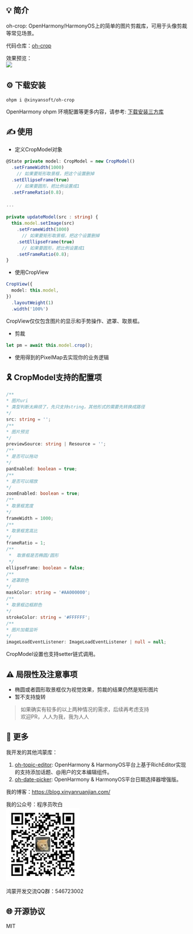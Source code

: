 ## 💡 简介

oh-crop: OpenHarmony/HarmonyOS上的简单的图片剪裁库，可用于头像剪裁等常见场景。

代码仓库：[oh-crop](https://github.com/sahooz/oh-crop)

效果预览：  
![](./images/sample.gif)

## ⚙️ 下载安装

```shell
ohpm i @xinyansoft/oh-crop
```

OpenHarmony ohpm 环境配置等更多内容，请参考: [下载安装三方库](https://ohpm.openharmony.cn/#/cn/help/downloadandinstall)

## ✍️ 使用

- 定义CropModel对象
``` typescript
@State private model: CropModel = new CropModel()
  .setFrameWidth(1000)
    // 如果要矩形取景框，把这个设置删掉
  .setEllipseFrame(true)
    // 如果要圆形，把比例设置成1
  .setFrameRatio(0.8);

...
  
private updateModel(src : string) {
  this.model.setImage(src)
    .setFrameWidth(1000)
      // 如果要矩形取景框，把这个设置删掉
    .setEllipseFrame(true)
      // 如果要圆形，把比例设置成1
    .setFrameRatio(0.8);
}
```

- 使用CropView
```typescript
CropView({
  model: this.model,
})
  .layoutWeight(1)
  .width('100%')
```  
CropView仅仅包含图片的显示和手势操作、遮罩、取景框。


- 剪裁
```typescript
let pm = await this.model.crop();
```

- 使用得到的PixelMap去实现你的业务逻辑

## 🎗️ CropModel支持的配置项

```typescript
/**
* 图片uri
* 类型判断太麻烦了，先只支持string，其他形式的需要先转换成路径
*/
src: string = '';
/**
* 图片预览
*/
previewSource: string | Resource = '';
/**
* 是否可以拖动
*/
panEnabled: boolean = true;
/**
* 是否可以缩放
*/
zoomEnabled: boolean = true;
/**
* 取景框宽度
*/
frameWidth = 1000;
/**
* 取景框宽高比
*/
frameRatio = 1;
/**
 *  取景框是否椭圆/圆形
 */
ellipseFrame: boolean = false;
/**
* 遮罩颜色
*/
maskColor: string = '#AA000000';
/**
* 取景框边框颜色
*/
strokeColor: string = '#FFFFFF';
/**
* 图片加载监听
*/
imageLoadEventListener: ImageLoadEventListener | null = null;
```  

CropModel设置也支持setter链式调用。

## ⚠️ 局限性及注意事项

- 椭圆或者圆形取景框仅为视觉效果，剪裁的结果仍然是矩形图片
- 暂不支持旋转

> 如果确实有较多的以上两种情况的需求，后续再考虑支持  
> 欢迎PR，人人为我，我为人人

## 📱 更多

我开发的其他鸿蒙库：
1. [oh-topic-editor](https://ohpm.openharmony.cn/#/cn/detail/@xinyansoft%2Foh-topic-editor): OpenHarmony & HarmonyOS平台上基于RichEditor实现的支持添加话题、@用户的文本编辑组件。
2. [oh-date-picker](https://ohpm.openharmony.cn/#/cn/detail/@xinyansoft%2Foh-date-picker): OpenHarmony & HarmonyOS平台日期选择器增强版。

我的博客：https://blog.xinyanruanjian.com/

我的公众号：程序员吹白  
![](images/plat.jpg)

鸿蒙开发交流QQ群：546723002

## 🌐 开源协议

MIT
